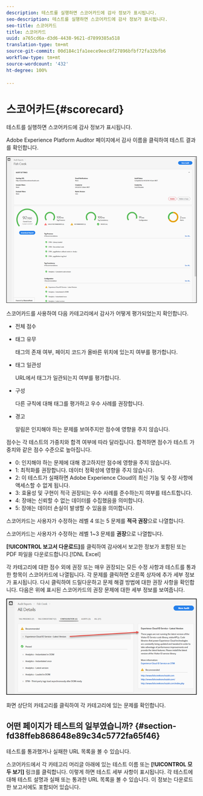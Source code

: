```yaml
---
description: 테스트를 실행하면 스코어카드에 감사 정보가 표시됩니다.
seo-description: 테스트를 실행하면 스코어카드에 감사 정보가 표시됩니다.
seo-title: 스코어카드
title: 스코어카드
uuid: a765cd6a-d3d6-4438-9621-d7899385a518
translation-type: tm+mt
source-git-commit: 00d184c1fa1eece9eec8f27896bfbf72fa32bfb6
workflow-type: tm+mt
source-wordcount: '432'
ht-degree: 100%

---
```



# 스코어카드{#scorecard}

테스트를 실행하면 스코어카드에 감사 정보가 표시됩니다.

Adobe Experience Platform Auditor 페이지에서 감사 이름을 클릭하여 테스트 결과를 확인합니다.

![](assets/report.png)

스코어카드를 사용하여 다음 카테고리에서 감사가 어떻게 평가되었는지 확인합니다.

* 전체 점수
* 태그 유무

   태그의 존재 여부, 페이지 코드가 올바른 위치에 있는지 여부를 평가합니다.
* 태그 일관성

   URL에서 태그가 일관되는지 여부를 평가합니다.
* 구성

   다른 규칙에 대해 태그를 평가하고 우수 사례를 권장합니다.
* 경고

   알림은 인지해야 하는 문제를 보여주지만 점수에 영향을 주지 않습니다.

점수는 각 테스트의 가중치와 합격 여부에 따라 달라집니다. 합격하면 점수가 테스트 가중치와 같은 점수 수준으로 높아집니다.

* 0: 인지해야 하는 문제에 대해 경고하지만 점수에 영향을 주지 않습니다.
* 1: 최적화를 권장합니다. 데이터 정확성에 영향을 주지 않습니다.
* 2: 이 테스트가 실패하면 Adobe Experience Cloud의 최신 기능 및 수정 사항에 액세스할 수 없게 됩니다.
* 3: 효율성 및 구현이 적극 권장되는 우수 사례를 준수하는지 여부를 테스트합니다.
* 4: 장애는 신뢰할 수 없는 데이터를 수집했음을 의미합니다.
* 5: 장애는 데이터 손실이 발생할 수 있음을 의미합니다.

스코어카드는 사용자가 수정하는 레벨 4 또는 5 문제를 **적극 권장**&#x200B;으로 나열합니다.

스코어카드는 사용자가 수정하는 레벨 1~3 문제를 **권장**&#x200B;으로 나열합니다.

**[!UICONTROL 보고서 다운로드]**&#x200B;를 클릭하여 감사에서 보고한 정보가 포함된 또는 PDF 파일을 다운로드합니다.[!DNL Excel]

각 카테고리에 대한 점수 외에 권장 또는 매우 권장되는 모든 수정 사항과 테스트를 통과한 항목이 스코어카드에 나열됩니다. 각 문제를 클릭하면 오른쪽 상자에 추가 세부 정보가 표시됩니다. 다시 클릭하여 드릴다운하고 문제 해결 방법에 대한 권장 사항을 확인합니다. 다음은 위에 표시된 스코어카드의 권장 문제에 대한 세부 정보를 보여줍니다.

![](assets/report-issue-details.png)

화면 상단의 카테고리를 클릭하여 각 카테고리에 있는 문제를 확인합니다.

## 어떤 페이지가 테스트의 일부였습니까? {#section-fd38ffeb868648e89c34c5772fa65f46}

테스트를 통과했거나 실패한 URL 목록을 볼 수 있습니다.

스코어카드에서 각 카테고리 머리글 아래에 있는 테스트 이름 또는 **[!UICONTROL 모두 보기]** 링크를 클릭합니다. 이렇게 하면 테스트 세부 사항이 표시됩니다. 각 테스트에 대해 테스트 설명과 실패 또는 통과한 URL 목록을 볼 수 있습니다. 이 정보는 다운로드한 보고서에도 포함되어 있습니다.
